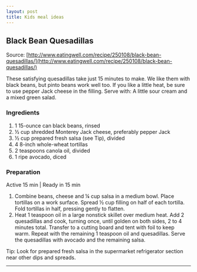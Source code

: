```yaml
---
layout: post
title: Kids meal ideas
---
```


## Black Bean Quesadillas

Source: [http://www.eatingwell.com/recipe/250108/black-bean-quesadillas/](http://www.eatingwell.com/recipe/250108/black-bean-quesadillas/)

These satisfying quesadillas take just 15 minutes to make. We like them with black beans, but pinto beans work well too. If you like a little heat, be sure to use pepper Jack cheese in the filling. Serve with: A little sour cream and a mixed green salad.

### Ingredients

1. 1 15-ounce can black beans, rinsed
1. ½ cup shredded Monterey Jack cheese, preferably pepper Jack
1. ½ cup prepared fresh salsa (see Tip), divided
1. 4 8-inch whole-wheat tortillas
1. 2 teaspoons canola oil, divided
1. 1 ripe avocado, diced

### Preparation

Active 15 min | Ready in 15 min

1. Combine beans, cheese and ¼ cup salsa in a medium bowl. Place tortillas on a work surface. Spread ½ cup filling on half of each tortilla. Fold tortillas in half, pressing gently to flatten.
1. Heat 1 teaspoon oil in a large nonstick skillet over medium heat. Add 2 quesadillas and cook, turning once, until golden on both sides, 2 to 4 minutes total. Transfer to a cutting board and tent with foil to keep warm. Repeat with the remaining 1 teaspoon oil and quesadillas. Serve the quesadillas with avocado and the remaining salsa.

Tip: Look for prepared fresh salsa in the supermarket refrigerator section near other dips and spreads.

----
<p></p>
